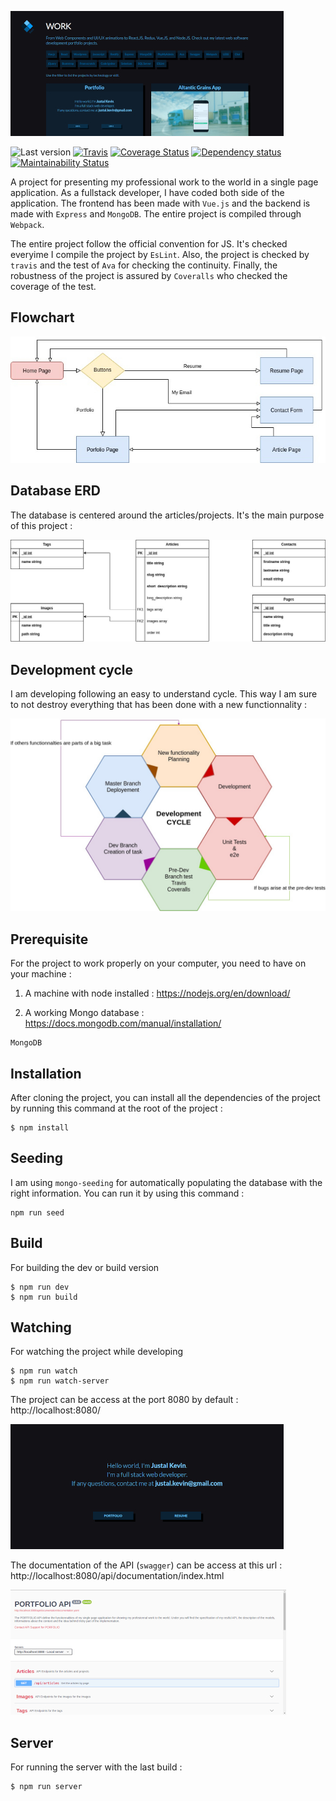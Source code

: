![Alt text](documentation/imgs/project/portfolio.jpg?raw=true "PORTFOLIO-PORTFOLIO")

![Last version](https://img.shields.io/github/v/tag/justalk/portfolio.svg?style=flat-square)
[![Travis](https://img.shields.io/travis/com/justalk/portfolio.svg?style=flat-square)](https://travis-ci.com/github/JustalK/portfolio)
[![Coverage Status](https://coveralls.io/repos/github/JustalK/PORTFOLIO/badge.svg?branch=master&style=flat-square)](https://coveralls.io/github/JustalK/PORTFOLIO?branch=master)
[![Dependency status](http://img.shields.io/david/justalk/portfolio.svg?style=flat-square)](https://david-dm.org/justalk/portfolio.svg)
[![Maintainability Status](https://api.codeclimate.com/v1/badges/45c256d13f79636ec78f/maintainability)](https://codeclimate.com/github/JustalK/PORTFOLIO/maintainability)

A project for presenting my professional work to the world in a single page application. As a fullstack developer, I have coded both side of the application. The frontend has been made with `Vue.js` and the backend is made with `Express` and `MongoDB`. The entire project is compiled through `Webpack`.

The entire project follow the official convention for JS. It's checked everyime I compile the project by `EsLint`. Also, the project is checked by `travis` and the test of `Ava` for checking the continuity. Finally, the robustness of the project is assured by `Coveralls` who checked the coverage of the test.

## Flowchart

![Alt text](documentation/management/flowchart.jpg?raw=true "PORTFOLIO-Flowchart")

## Database ERD

The database is centered around the articles/projects. It's the main purpose of this project :

![Alt text](documentation/management/database.jpg?raw=true "PORTFOLIO-ERD")

## Development cycle

I am developing following an easy to understand cycle. This way I am sure to not destroy everything that has been done with a new functionnality :

![Alt text](documentation/management/cycle.jpg?raw=true "PORTFOLIO-CYCLE")

## Prerequisite

For the project to work properly on your computer, you need to have on your machine :

1. A machine with node installed :
https://nodejs.org/en/download/

2. A working Mongo database : https://docs.mongodb.com/manual/installation/
```
MongoDB
```

## Installation

After cloning the project, you can install all the dependencies of the project by running this command at the root of the project :
```
$ npm install
```

## Seeding

I am using `mongo-seeding` for automatically populating the database with the right information. You can run it by using this command :

```
npm run seed
```

## Build

For building the dev or build version
```
$ npm run dev
$ npm run build
```

## Watching

For watching the project while developing
```
$ npm run watch
$ npm run watch-server
```

The project can be access at the port 8080 by default :
http://localhost:8080/

![Alt text](documentation/imgs/project/home.jpg?raw=true "PORTFOLIO-HOME")

The documentation of the API (`swagger`) can be access at this url :
http://localhost:8080/api/documentation/index.html

![Alt text](documentation/imgs/project/api.jpg?raw=true "PORTFOLIO-PORTFOLIO")

## Server

For running the server with the last build :
```
$ npm run server
```
